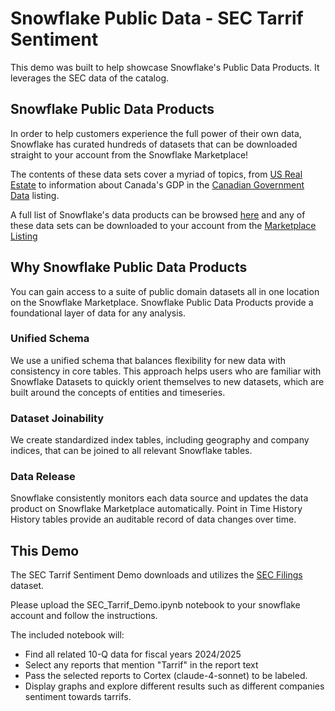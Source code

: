 # Snowflake Public Data - SEC Tarrif Sentiment

This demo was built to help showcase Snowflake's Public Data Products.
It leverages the SEC data of the catalog.

## Snowflake Public Data Products

In order to help customers experience the full power of their own data, Snowflake has curated hundreds of datasets that can be downloaded straight to your account from the Snowflake Marketplace!

The contents of these data sets cover a myriad of topics, from [US Real Estate](https://app.snowflake.com/marketplace/listing/GZTSZAS2KI6/snowflake-public-data-products-us-real-estate?originTab=provider&providerName=Snowflake%20Public%20Data%20Products&profileGlobalName=GZTSZAS2KCS) to information about Canada's GDP in the [Canadian Government Data](https://app.snowflake.com/marketplace/listing/GZTSZAS2KFB/snowflake-public-data-products-canadian-government?originTab=provider&providerName=Snowflake%20Public%20Data%20Products&profileGlobalName=GZTSZAS2KCS) listing.

A full list of Snowflake's data products can be browsed [here](https://data-catalog.snowflake.com/) and any of these data sets can be downloaded to your account from the [Marketplace Listing](https://app.snowflake.com/marketplace/listing/GZTSZ290BV255)


## Why Snowflake Public Data Products

You can gain access to a suite of public domain datasets all in one location on the Snowflake Marketplace. Snowflake Public Data Products provide a foundational layer of data for any analysis.

### Unified Schema
We use a unified schema that balances flexibility for new data with consistency in core tables. This approach helps users who are familiar with Snowflake Datasets to quickly orient themselves to new datasets, which are built around the concepts of entities and timeseries.

### Dataset Joinability 
We create standardized index tables, including geography and company indices, that can be joined to all relevant Snowflake tables.

### Data Release
Snowflake consistently monitors each data source and updates the data product on Snowflake Marketplace automatically.
Point in Time History
History tables provide an auditable record of data changes over time.


## This Demo

The SEC Tarrif Sentiment Demo downloads and utilizes the [SEC Filings](https://app.snowflake.com/marketplace/listing/GZTSZAS2KH9/snowflake-public-data-products-sec-filings) dataset. 

Please upload the SEC_Tarrif_Demo.ipynb notebook to your snowflake account and follow the instructions.

The included notebook will:

- Find all related 10-Q data for fiscal years 2024/2025
- Select any reports that mention "Tarrif" in the report text
- Pass the selected reports to Cortex (claude-4-sonnet) to be labeled.
- Display graphs and explore different results such as different companies sentiment towards tarrifs.
